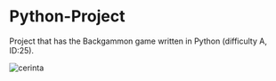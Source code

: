 # Python-Project

Project that has the Backgammon game written in Python (difficulty A, ID:25).

![cerinta](https://github.com/livonschistrate/Python-Project/blob/main/backgammon.png)
